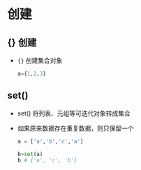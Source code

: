 # 创建

## {} 创建

+ `{}` 创建集合对象

  ```py
  a={1,2,3}
  ```

## set()

+ set() 将列表、元组等可迭代对象转成集合
+ 如果原来数据存在重复数据，则只保留一个

  ```py
  a = ['a','b','c','a']

  b=set(a)
  b # {'a', 'c', 'b'}
  ```
